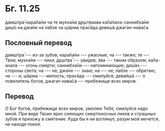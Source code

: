 # Бг. 11.25

дам̇шт̣ра̄-кара̄ла̄ни ча те мукха̄ни др̣шт̣ваива ка̄ла̄нала-саннибха̄ни диш́о на
джа̄не на лабхе ча ш́арма прасӣда девеш́а джаган-нива̄са

## Пословный перевод

дам̇шт̣ра̄ --- из-за зубов; кара̄ла̄ни --- ужасные; ча --- также; те ---
Твои; мукха̄ни --- лики; др̣шт̣ва̄ --- увидев; эва --- таким образом;
ка̄ла-анала --- огонь смерти; саннибха̄ни --- напоминающие; диш́ах̣ ---
стороны света; на --- не; джа̄не --- знаю; на --- не; лабхе --- обретаю;
ча --- и; ш́арма --- милость; прасӣда --- смилуйся; деваӣш́а --- о
повелитель богов; джагат-нива̄са --- прибежище всех миров.

## Перевод

О Бог богов, прибежище всех миров, умоляю Тебя, смилуйся надо мной. При
виде Твоих ярко сияющих смертоносных ликов и страшных зубов я прихожу в
смятение. Куда бы я ни взглянул, разум мой мечется, не находя покоя.
